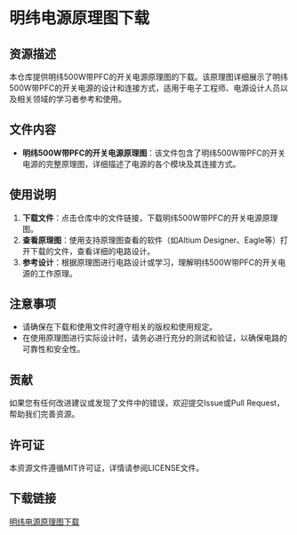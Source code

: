 # 明纬电源原理图下载

## 资源描述

本仓库提供明纬500W带PFC的开关电源原理图的下载。该原理图详细展示了明纬500W带PFC的开关电源的设计和连接方式，适用于电子工程师、电源设计人员以及相关领域的学习者参考和使用。

## 文件内容

- **明纬500W带PFC的开关电源原理图**：该文件包含了明纬500W带PFC的开关电源的完整原理图，详细描述了电源的各个模块及其连接方式。

## 使用说明

1. **下载文件**：点击仓库中的文件链接，下载明纬500W带PFC的开关电源原理图。
2. **查看原理图**：使用支持原理图查看的软件（如Altium Designer、Eagle等）打开下载的文件，查看详细的电路设计。
3. **参考设计**：根据原理图进行电路设计或学习，理解明纬500W带PFC的开关电源的工作原理。

## 注意事项

- 请确保在下载和使用文件时遵守相关的版权和使用规定。
- 在使用原理图进行实际设计时，请务必进行充分的测试和验证，以确保电路的可靠性和安全性。

## 贡献

如果您有任何改进建议或发现了文件中的错误，欢迎提交Issue或Pull Request，帮助我们完善资源。

## 许可证

本资源文件遵循MIT许可证，详情请参阅LICENSE文件。

## 下载链接

[明纬电源原理图下载](https://pan.quark.cn/s/89985cb00a7e)